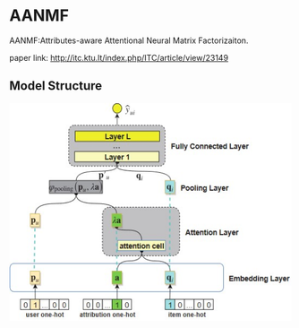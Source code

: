 # AANMF
AANMF:Attributes-aware Attentional Neural Matrix Factorizaiton.

paper link: http://itc.ktu.lt/index.php/ITC/article/view/23149 



## Model Structure

![](img\aanmf.jpg)